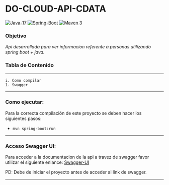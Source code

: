 # DO-CLOUD-API-CDATA
[ ![Java-17](https://img.shields.io/badge/Java-17-red.svg?style=flat&logo=Java&logoColor=white)](https://www.azul.com/downloads/?version=java-21-lts&package=jdk#zulu)
[![Spring-Boot](https://img.shields.io/badge/Spring%20Boot-3.3.0-green.svg?style=flat&logo=Springt&logoColor=white)](https://spring.io/projects/spring-boot)
[![Maven 3](https://img.shields.io/badge/Maven-3.x-blue.svg?style=flat&logo=Maven&logoColor=white)](https://maven.apache.org/download.cgi)

### **Objetivo**

_Api desarrollada  para ver informacion referente a personas utilizando spring boot + java._

### Tabla de Contenido

________________________________________
`i. Como compilar` <br>
`1. Swagger` <br>
________________________________________

### **Como ejecutar**:

Para la correcta compilación de este proyecto se deben hacer los siguientes pasos:

- `mvn spring-boot:run`
_______________________________________


### **Acceso Swagger UI**:

Para acceder a la documentacion de la api a travez de swagger favor utilizar el siguiente enlance:
[Swagger-UI](http://localhost:8017/swagger-ui/index.html#/)

PD: Debe de iniciar el proyecto antes de acceder al link de swagger.

________________________________________